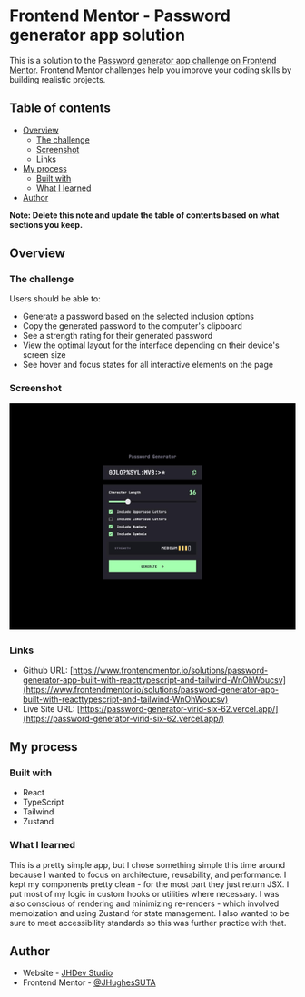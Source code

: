 # Frontend Mentor - Password generator app solution

This is a solution to the [Password generator app challenge on Frontend Mentor](https://www.frontendmentor.io/challenges/password-generator-app-Mr8CLycqjh). Frontend Mentor challenges help you improve your coding skills by building realistic projects.

## Table of contents

- [Overview](#overview)
  - [The challenge](#the-challenge)
  - [Screenshot](#screenshot)
  - [Links](#links)
- [My process](#my-process)
  - [Built with](#built-with)
  - [What I learned](#what-i-learned)
- [Author](#author)

**Note: Delete this note and update the table of contents based on what sections you keep.**

## Overview

### The challenge

Users should be able to:

- Generate a password based on the selected inclusion options
- Copy the generated password to the computer's clipboard
- See a strength rating for their generated password
- View the optimal layout for the interface depending on their device's screen size
- See hover and focus states for all interactive elements on the page

### Screenshot

![](./public/images/screenshot.jpg)

### Links

- Github URL: [https://www.frontendmentor.io/solutions/password-generator-app-built-with-reacttypescript-and-tailwind-WnOhWoucsv](https://www.frontendmentor.io/solutions/password-generator-app-built-with-reacttypescript-and-tailwind-WnOhWoucsv)
- Live Site URL: [https://password-generator-virid-six-62.vercel.app/](https://password-generator-virid-six-62.vercel.app/)

## My process

### Built with

- React
- TypeScript
- Tailwind
- Zustand

### What I learned

This is a pretty simple app, but I chose something simple this time around because I wanted to focus on architecture, reusability, and performance. I kept my components pretty clean - for the most part they just return JSX. I put most of my logic in custom hooks or utilities where necessary. I was also conscious of rendering and minimizing re-renders - which involved memoization and using Zustand for state management. I also wanted to be sure to meet accessibility standards so this was further practice with that.

## Author

- Website - [JHDev Studio](https://jhughessuta.github.io/)
- Frontend Mentor - [@JHughesSUTA](https://www.frontendmentor.io/profile/yourusername)
